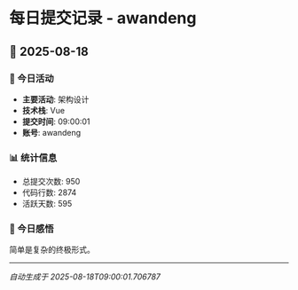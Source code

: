 # 每日提交记录 - awandeng

## 📅 2025-08-18

### 🎯 今日活动
- **主要活动**: 架构设计
- **技术栈**: Vue
- **提交时间**: 09:00:01
- **账号**: awandeng

### 📊 统计信息
- 总提交次数: 950
- 代码行数: 2874
- 活跃天数: 595

### 💭 今日感悟
简单是复杂的终极形式。

---
*自动生成于 2025-08-18T09:00:01.706787*
